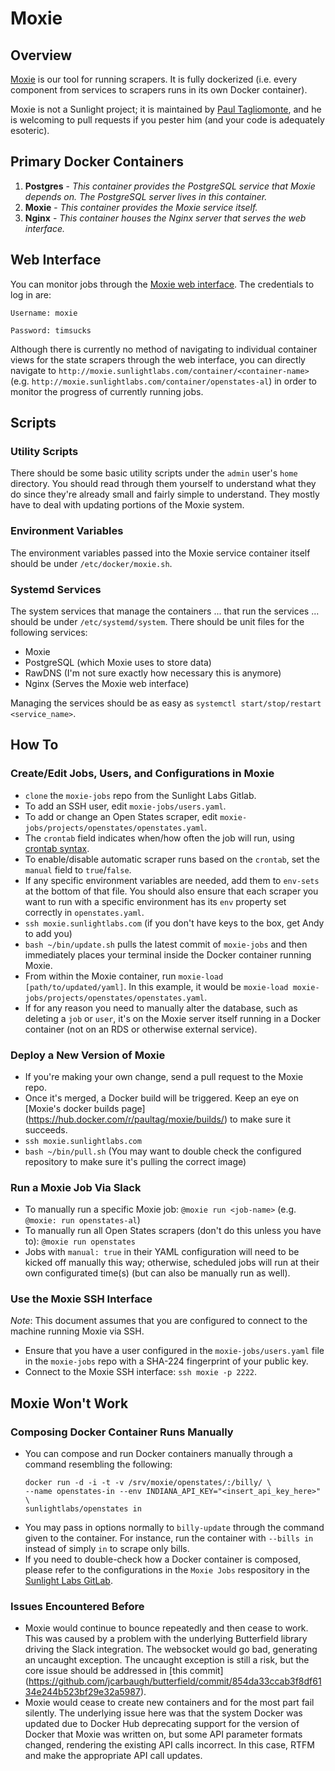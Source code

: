 # Moxie

## Overview

[Moxie](https://github.com/paultag/moxie) is our tool for running scrapers. It is fully dockerized (i.e. every component from
services to scrapers runs in its own Docker container).

Moxie is not a Sunlight project; it is maintained by [Paul Tagliomonte](https://github.com/paultag), and he is welcoming to
pull requests if you pester him (and your code is adequately esoteric).

## Primary Docker Containers

1.  **Postgres** - _This container provides the PostgreSQL service that Moxie depends on. The PostgreSQL server lives in this
container._
1.  **Moxie** - _This container provides the Moxie service itself._
1.  **Nginx** - _This container houses the Nginx server that serves the web interface._

## Web Interface

You can monitor jobs through the [Moxie web interface](http://moxie.sunlightlabs.com/).  The credentials to log in are:

```
Username: moxie

Password: timsucks
```

Although there is currently no method of navigating to individual container views for the state scrapers through the web
interface, you can directly navigate to `http://moxie.sunlightlabs.com/container/<container-name>`
(e.g. `http://moxie.sunlightlabs.com/container/openstates-al`) in order to monitor the progress of currently running jobs.

## Scripts

### Utility Scripts

There should be some basic utility scripts under the `admin` user's `home` directory. You should read through them yourself to understand what they do since they're already small and fairly simple to understand. They mostly have to deal with updating portions of the Moxie system.

### Environment Variables

The environment variables passed into the Moxie service container itself should be under `/etc/docker/moxie.sh`.

### Systemd Services

The system services that manage the containers ... that run the services ... should be under `/etc/systemd/system`. There should be unit files for the following services:

-   Moxie
-   PostgreSQL (which Moxie uses to store data)
-   RawDNS (I'm not sure exactly how necessary this is anymore)
-   Nginx (Serves the Moxie web interface)

Managing the services should be as easy as `systemctl start/stop/restart <service_name>`.

## How To

### Create/Edit Jobs, Users, and Configurations in Moxie

-   `clone` the `moxie-jobs` repo from the Sunlight Labs Gitlab.
-   To add an SSH user, edit `moxie-jobs/users.yaml`.
-   To add or change an Open States scraper, edit `moxie-jobs/projects/openstates/openstates.yaml`.
-   The `crontab` field indicates when/how often the job will run, using [crontab syntax](https://en.wikipedia.org/wiki/Cron).
-   To enable/disable automatic scraper runs based on the `crontab`, set the `manual` field to `true`/`false`.
-   If any specific environment variables are needed, add them to `env-sets` at the bottom of that file. You should also ensure
that each scraper you want to run with a specific environment has its `env` property set correctly in `openstates.yaml`.
-   `ssh moxie.sunlightlabs.com` (if you don't have keys to the box, get Andy to add you)
-   `bash ~/bin/update.sh` pulls the latest commit of `moxie-jobs` and then immediately places your terminal inside the Docker 
container running Moxie.
-   From within the Moxie container, run `moxie-load [path/to/updated/yaml]`. In this example, it would be `moxie-load
moxie-jobs/projects/openstates/openstates.yaml`.
-   If for any reason you need to manually alter the database, such as deleting a `job` or `user`, it's on the Moxie server
itself running in a Docker container (not on an RDS or otherwise external service).

### Deploy a New Version of Moxie

-   If you're making your own change, send a pull request to the Moxie repo.
-   Once it's merged, a Docker build will be triggered. Keep an eye on [Moxie's docker builds page]
(https://hub.docker.com/r/paultag/moxie/builds/) to make sure it succeeds.
-   `ssh moxie.sunlightlabs.com`
-   `bash ~/bin/pull.sh` (You may want to double check the configured repository to make sure it's pulling the correct image)

### Run a Moxie Job Via Slack

-   To manually run a specific Moxie job: `@moxie run <job-name>` (e.g. `@moxie: run openstates-al`)
-   To manually run all Open States scrapers (don't do this unless you have to): `@moxie run openstates`
-   Jobs with `manual: true` in their YAML configuration will need to be kicked off manually this way; otherwise, scheduled
jobs will run at their own configurated time(s) (but can also be manually run as well).

### Use the Moxie SSH Interface

*Note*: This document assumes that you are configured to connect to the machine running Moxie via SSH.

-   Ensure that you have a user configured in the `moxie-jobs/users.yaml` file in the `moxie-jobs` repo with a SHA-224
fingerprint of your public key.
-   Connect to the Moxie SSH interface: `ssh moxie -p 2222`.

## Moxie Won't Work

### Composing Docker Container Runs Manually

-   You can compose and run Docker containers manually through a command resembling the following:
    ```
    docker run -d -i -t -v /srv/moxie/openstates/:/billy/ \
    --name openstates-in --env INDIANA_API_KEY="<insert_api_key_here>" \
    sunlightlabs/openstates in
    ```
-   You may pass in options normally to `billy-update` through the command given to the container. For instance, run the container with `--bills in` instead of simply `in` to scrape only bills.
-   If you need to double-check how a Docker container is composed, please refer to the configurations in the `Moxie Jobs` 
respository in the [Sunlight Labs GitLab](https://https://gitlab.sunlightlabs.com/).

### Issues Encountered Before

-   Moxie would continue to bounce repeatedly and then cease to work. This was caused by a problem with the underlying
Butterfield library driving the Slack integration. The websocket would go bad, generating an uncaught exception. The uncaught
exception is still a risk, but the core issue should be addressed in [this commit]
(https://github.com/jcarbaugh/butterfield/commit/854da33ccab3f8df6134e244b523bf29e32a5987).
-   Moxie would cease to create new containers and for the most part fail silently. The underlying issue here was that the
system Docker was updated due to Docker Hub deprecating support for the version of Docker that Moxie was written on, but some
API parameter formats changed, rendering the existing API calls incorrect. In this case, RTFM and make the appropriate API call
updates.
